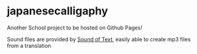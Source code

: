 # japanesecalligaphy
Another School project to be hosted on Github Pages! <br>

Sound files are provided by <a href="https://soundoftext.com/">Sound of Text</a>, easily able to create
mp3 files from a translation


